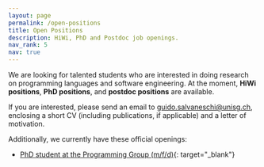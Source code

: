 ```yaml
---
layout: page
permalink: /open-positions
title: Open Positions
description: HiWi, PhD and Postdoc job openings.
nav_rank: 5
nav: true
---
```


We are looking for talented students who are interested in doing research on programming languages and software engineering.
At the moment,
**HiWi positions**, **PhD positions**, and **postdoc positions** are available.

If you are interested,
please send an email to [<i class="fas fa-envelope"></i> guido.salvaneschi@unisg.ch](mailto:guido.salvaneschi@unisg.ch),
enclosing a short CV (including publications, if applicable) and a letter of motivation.

Additionally, we currently have these official openings:

* [PhD student at the Programming Group (m/f/d)](https://jobs.unisg.ch/offene-stellen/phd-student-in-robust-software-programming-m-f-d/a2faccf5-2ef1-4c2b-89b5-c2501a28b4ba){: target="_blank"}
